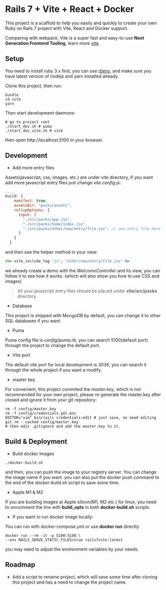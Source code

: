 # Rails 7 + Vite + React + Docker

This project is a scaffold to help you easily and quickly to create your own Ruby on Rails 7 project with Vite, React and Docker support.

Comparing with webpack, Vite is a super fast and easy-to-use **Next Generation Frontend Tooling**, learn more [vite](https://github.com/vitejs/vite).

## Setup

You need to install ruby 3.x first, you can use [rbenv](https://github.com/rbenv/rbenv), and make sure you have latest version of nodejs and yarn installed already.

Clone this project, then run:

```shell
bundle
cd vite
yarn
```

Then start development daemons:

```shell
# go to project root
./start_dev.sh # puma
./start_dev_vite.sh # vite
```

then open http://localhost:5100 in your browser.

## Development

- Add more entry files

Assets(javascript, css, images, etc.) are under vite directory, if you want add more javascript entry files just change *vite.config.js*:

```javascript
....
build: {
    manifest: true,
    assetsDir: "packs/assets",
    rollupOptions: {
      input: [
        "./src/packs/app.jsx",
        "./src/packs/home/index.jsx",
        "./src/packs/other/new/entry/file.jsx", // new entry file here
      ]
    }
  }
```

and then use the helper method in your view:

```ruby
<%= vite_include_tag "js", "other/new/entry/file.jsx" %>
```

we already create a demo with the *WelcomeController* and its view, you can follow it to see how it works. (which will also show you how to use CSS and images)

> All your javascript entry files should be placed under **vite/src/packs** directory.

- Database

This project is shipped with MongoDB by default, you can change it to other SQL databases if you want.

- Puma

Puma config file is *config/puma.rb*, you can search 5100(default port) through the project to change the default port.

- Vite port

The default vite port for local development is *3036*, you can search it through the whole project if you want a modify.

- master key

For convenient, this project commited the *master.key*, which is not recommended for your own project, please re-generate the master.key after cloned and ignore it from your git repository:

```shell
rm -f config/master.key
rm -f config/credentials.yml.enc
EDITOR="vim" bin/rails credentials:edit # just save, no need editing
git rm --cached config/master.key
# then edit .gitignore and add the master.key to it.
```

## Build & Deployment

- Build docker images

```shell
./docker-build.sh
```

and then, you can push the image to your registry server. You can change the image name if you want. you can also put the docker push command to the end of the *docker-build.sh* script to save some time.

- Apple M1 & M2

If you are building images at Apple silicon(M1, M2 etc.) for linux, you need to uncomment the line with **build_opts** in both **docker-build.sh** scripts.

- If you want to run docker image locally:

You can run with docker-compose.yml or use **docker run** directly:

```shell
docker run --rm -it -p 5100:5100 \
--env RAILS_SERVE_STATIC_FILES=true rails7vite:latest
```

you may need to adjust the environment variables by your needs.

## Roadmap

- Add a script to rename project, which will save some time after cloning this project and has a need to change the project name.
